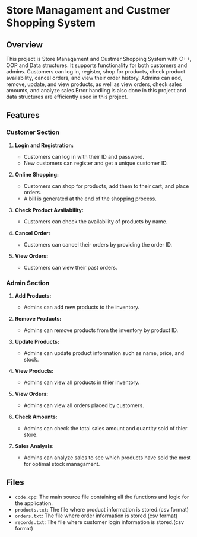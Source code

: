 
# Store Managament and Custmer Shopping System

## Overview

This project is Store Managament and Custmer Shopping System with C++, OOP and Data structures. It supports functionality for both customers and admins. Customers can log in, register, shop for products, check product availability, cancel orders, and view their order history. Admins can add, remove, update, and view products, as well as view orders, check sales amounts, and analyze sales.Error handling is also done in this project and data structures are efficiently used in this project.

## Features

### Customer Section

1. **Login and Registration:**
   - Customers can log in with their ID and password.
   - New customers can register and get a unique customer ID.

2. **Online Shopping:**
   - Customers can shop for products, add them to their cart, and place orders.
   - A bill is generated at the end of the shopping process.

3. **Check Product Availability:**
   - Customers can check the availability of products by name.

4. **Cancel Order:**
   - Customers can cancel their orders by providing the order ID.

5. **View Orders:**
   - Customers can view their past orders.

### Admin Section

1. **Add Products:**
   - Admins can add new products to the inventory.

2. **Remove Products:**
   - Admins can remove products from the inventory by product ID.

3. **Update Products:**
   - Admins can update product information such as name, price, and stock.

4. **View Products:**
   - Admins can view all products in thier inventory.

5. **View Orders:**
   - Admins can view all orders placed by customers.

6. **Check Amounts:**
   - Admins can check the total sales amount and quantity sold of thier store.

7. **Sales Analysis:**
   - Admins can analyze sales to see which products have sold the most for optimal stock managament.

## Files

- `code.cpp`: The main source file containing all the functions and logic for the application.
- `products.txt`: The file where product information is stored.(csv format)
- `orders.txt`: The file where order information is stored.(csv format)
- `records.txt`: The file where customer login information is stored.(csv format)

